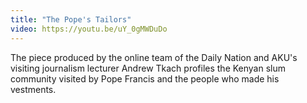 ```yaml
---
title: "The Pope's Tailors"
video: https://youtu.be/uY_0gMWDuDo
---
```


The piece produced by the  online team of the Daily Nation and AKU's visiting journalism lecturer Andrew Tkach profiles the Kenyan slum community visited by Pope Francis and the people who made his vestments.
